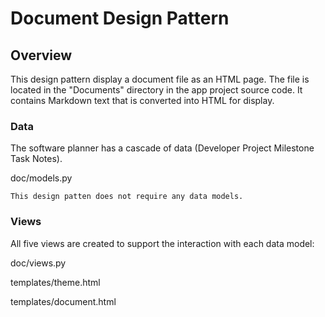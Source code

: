# Document Design Pattern

## Overview

This design pattern display a document file as an HTML page.  The file is located in the "Documents" 
directory in the app project source code.  It contains Markdown text that is converted into HTML for 
display.

### Data

The software planner has a cascade of data (Developer Project Milestone Task Notes).

doc/models.py

    This design patten does not require any data models.


### Views

All five views are created to support the interaction with each data model:


doc/views.py

templates/theme.html

templates/document.html

